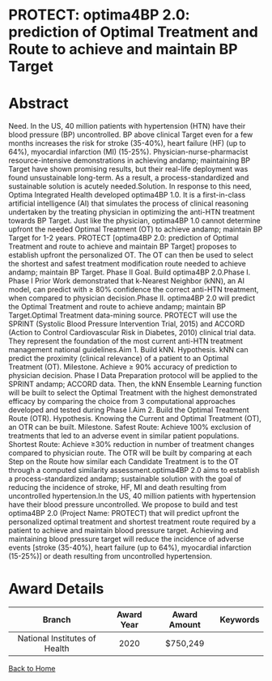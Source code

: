 
PROTECT: optima4BP 2.0: prediction of Optimal Treatment and Route to achieve and maintain BP Target
===================================================================================================

# Abstract


Need. In the US, 40 million patients with hypertension (HTN) have their blood pressure (BP) uncontrolled.
BP above clinical Target even for a few months increases the risk for stroke (35-40%), heart failure (HF) (up to
64%), myocardial infarction (MI) (15-25%). Physician-nurse-pharmacist resource-intensive demonstrations in
achieving andamp; maintaining BP Target have shown promising results, but their real-life deployment was found
unsustainable long-term. As a result, a process-standardized and sustainable solution is acutely needed.Solution. In response to this need, Optima Integrated Health developed optima4BP 1.0. It is a first-in-class
artificial intelligence (AI) that simulates the process of clinical reasoning undertaken by the treating physician in
optimizing the anti-HTN treatment towards BP Target. Just like the physician, optima4BP 1.0 cannot determine
upfront the needed Optimal Treatment (OT) to achieve andamp; maintain BP Target for 1-2 years. PROTECT
[optima4BP 2.0: prediction of Optimal Treatment and route to achieve and maintain BP Target] proposes to
establish upfront the personalized OT. The OT can then be used to select the shortest and safest treatment
modification route needed to achieve andamp; maintain BP Target. Phase II Goal. Build optima4BP 2.0.Phase I. Phase I Prior Work demonstrated that k-Nearest Neighbor (kNN), an AI model, can predict with ≥
80% confidence the correct anti-HTN treatment, when compared to physician decision.Phase II. optima4BP 2.0 will predict the Optimal Treatment and route to achieve andamp; maintain BP Target.Optimal Treatment data-mining source. PROTECT will use the SPRINT (Systolic Blood Pressure
Intervention Trial, 2015) and ACCORD (Action to Control Cardiovascular Risk in Diabetes, 2010) clinical trial
data. They represent the foundation of the most current anti-HTN treatment management national guidelines.Aim 1. Build kNN. Hypothesis. kNN can predict the proximity (clinical relevance) of a patient to an Optimal
Treatment (OT). Milestone. Achieve ≥ 90% accuracy of prediction to physician decision. Phase I Data
Preparation protocol will be applied to the SPRINT andamp; ACCORD data. Then, the kNN Ensemble Learning
function will be built to select the Optimal Treatment with the highest demonstrated efficacy by comparing the
choice from 3 computational approaches developed and tested during Phase I.Aim 2. Build the Optimal Treatment Route (OTR). Hypothesis. Knowing the Current and Optimal
Treatment (OT), an OTR can be built. Milestone. Safest Route: Achieve 100% exclusion of treatments that led
to an adverse event in similar patient populations. Shortest Route: Achieve ≥30% reduction in number of
treatment changes compared to physician route. The OTR will be built by comparing at each Step on the
Route how similar each Candidate Treatment is to the OT through a computed similarity assessment.optima4BP 2.0 aims to establish a process-standardized andamp; sustainable solution with the goal of
reducing the incidence of stroke, HF, MI and death resulting from uncontrolled hypertension.In the US, 40 million patients with hypertension have their blood pressure uncontrolled. We propose to build
and test optima4BP 2.0 (Project Name: PROTECT) that will predict upfront the personalized optimal treatment
and shortest treatment route required by a patient to achieve and maintain blood pressure target. Achieving and
maintaining blood pressure target will reduce the incidence of adverse events [stroke (35-40%), heart failure
(up to 64%), myocardial infarction (15-25%)] or death resulting from uncontrolled hypertension.  

# Award Details

|Branch|Award Year|Award Amount|Keywords|
| :---: | :---: | :---: | :---: |
|National Institutes of Health|2020|$750,249||
  
  


[Back to Home](https://github.com/chrischow/dod_sbir_awards/JH/#2554)